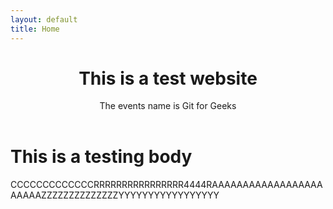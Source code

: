 ```yaml
---
layout: default
title: Home
---
```


<header>
<h1> This is a test website </h1>
<p1> The events name is Git for Geeks </p1>
</header>

<body>
<div>
<h1> This is a testing body </h1> 
<p1> CCCCCCCCCCCCCRRRRRRRRRRRRRRRR4444RAAAAAAAAAAAAAAAAAAAAAAAZZZZZZZZZZZZZZYYYYYYYYYYYYYYYYY </p1>
</div>
</body>